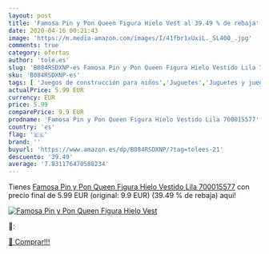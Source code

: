 ```yaml
---
layout: post
title: 'Famosa Pin y Pon Queen Figura Hielo Vest al 39.49 % de rebaja'
date: 2020-04-16 00:21:43
image: 'https://m.media-amazon.com/images/I/41fbr1xUxiL._SL400_.jpg'
comments: true
category: ofertas
author: 'tole.es'
slug: 'B084RSDXNP-es Famosa Pin y Pon Queen Figura Hielo Vestido Lila 700015577'
sku: 'B084RSDXNP-es'
tags: [ 'Juegos de construcción para niños','Juguetes','Juguetes y juegos','famosa','pin','pon','y', ]
actualPrice: 5.99 EUR
currency: EUR
price: 5.99
comparePrice: 9.9 EUR
prodname: 'Famosa Pin y Pon Queen Figura Hielo Vestido Lila 700015577'
country: 'es'
flag: '🇪🇸'
brand: ''
buyurl: 'https://www.amazon.es/dp/B084RSDXNP/?tag=tolees-21'
descuento: '39.49'
average: '7.831176470588234'
---
```


Tienes [Famosa Pin y Pon Queen Figura Hielo Vestido Lila 700015577](https://www.amazon.es/dp/B084RSDXNP/?tag=tolees-21) con precio final de  5.99 EUR (original: 9.9 EUR) (39.49 %  de rebaja) aqui!

[![Famosa Pin y Pon Queen Figura Hielo Vest](https://m.media-amazon.com/images/I/41fbr1xUxiL._SL400_.jpg)](https://www.amazon.es/dp/B084RSDXNP/?tag=tolees-21)

🔎:


[🛒 Comprar!!!](https://www.amazon.es/dp/B084RSDXNP/?tag=tolees-21)
